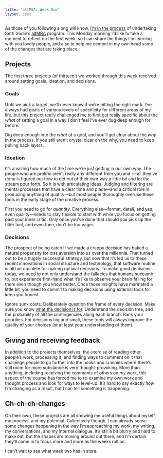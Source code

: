```yaml
---
title: "altMBA: Week One"
layout: post
---
```


As those of you following along will know, [I’m in the process](http://cobyism.com/blog/calm-before-the-storm/) of undertaking Seth Godin’s [altMBA](http://altmba.com/) program. This Monday morning I’d like to take a moment to reflect on the first week, so I can share the things I’m learning with you lovely people, and also to help me cement in my own head some of the changes that are taking place.

## Projects

The first three projects (of thirteen!) we worked through this week revolved around setting goals, ideation, and decisions.

### Goals

Until we pick a target, we’ll never know if we’re hitting the right mark. I’ve always had goals of various levels of specificity for different areas of my life, but this project really challenged me to first get really specific about the *what* of setting a goal in a way I don’t feel I’ve ever dug deep enough for before.

Dig deep enough into the *what* of a goal, and you’ll get clear about the *why* in the process. If you still aren’t crystal clear on the why, you need to keep pulling back layers.

### Ideation

It’s amazing how much of the time we’re just getting in our own way. The people who are prolific aren’t really any different from you and I—all they’ve done is figured out how to get out of their own way a little bit and let the stream pour forth. So it is with articulating ideas. Judging and filtering are mental processes that have a clear time and place—and a critical role in producing anything of quatity—but most people thoroughly overuse these tools in the early stage of the creative process.

First you need to go for *quantity*. Everything else—format, detail, and yes, even quality—needs to stay flexible to start with while you focus on getting past your inner critic. Only once you’ve done that should you pick up the filter tool, and even then, don’t be too eager.

### Decisions

The prospect of being eaten if we made a crappy decision has baked a natural propensity for loss aversion into us over the millennia. That turned out to be a hugely successful strategy, but now that it’s led us to these recent innovations in social structure and technology, that software routine is all but obsolete for making optimal decisions. To make good decisions today, we need to not only understand the fallacies that humans succumb to, but experience first-hand what it’s like to observe your brain falling for them even though you know better. Once those insights have marinated a little bit, you need to commit to making decisions using external tools to keep you honest.

Ignore sunk costs. Deliberately question the frame of every decision. Make sure you know [what the decision is for](https://vimeo.com/126115683). Understand the decision tree, and the probability of all the contingencies along each branch. Rank your priorities. For decisions big and small, these tools will always improve the quality of your choices (or at least your understanding of them).

## Giving and receiving feedback

In addition to the projects themselves, the exercise of reading other people’s work, processing it, and finding ways to comment on it that challenge people to go further into the nooks and crannies where there’s still room for more substance is very thought-provoking. More than anything, including receiving the comments of others on *my* work, this aspect of the course has forced me to re-examine my own work and thought process and look for ways to level-up. It’s hard to say exactly *how* I’m changing as a result, but I can tell something is happening.

## Ch-ch-ch-changes

On their own, these projects are all showing me useful things about myself, my process, and my potential. Collectively though, I can already sense some changes happening in the way I’m approaching my work, my writing, my conversations, and my internal dialogue. It’s still a bit blurry and hard to make out, but the shapes are moving around out there, and I’m certain they’ll come in to focus more and more as the weeks roll on.

I can’t wait to see what week two has in store.
